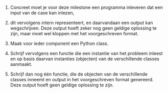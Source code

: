 1. Concreet moet je voor deze milestone een programma inleveren dat een input van de case kan inlezen, 

2. dit vervolgens intern representeert, en daarvandaan een output kan wegschrijven. Deze output hoeft zeker nog geen geldige oplossing te zijn, maar moet wel kloppen met het voorgeschreven format.

3. Maak voor ieder component een Python class. 

4. Schrijf vervolgens een functie die een instantie van het probleem inleest en op basis daarvan instanties (objecten) van de verschillende classes aanmaakt. 

5. Schrijf dan nog één functie, die de objecten van de verschillende classes inneemt en output in het voorgeschreven format genereerd. Deze output hoeft geen geldige oplossing te zijn.
